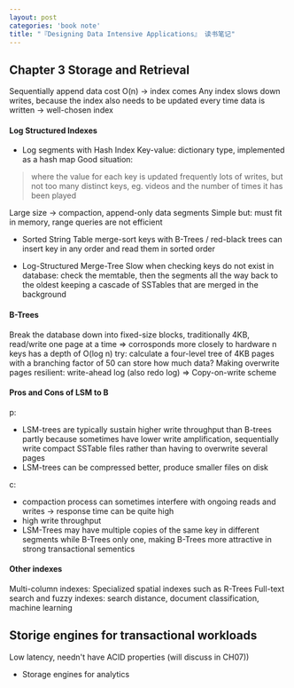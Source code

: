 ```yaml
---
layout: post
categories: 'book note'
title: "『Designing Data Intensive Applications』 读书笔记"
---
```


## Chapter 3 Storage and Retrieval
Sequentially append data cost O(n) -> index comes
Any index slows down writes, because the index also needs to be updated every time data is written -> well-chosen index

<!--more-->
#### Log Structured Indexes
* Log segments with Hash Index
Key-value: dictionary type, implemented as a hash map
Good situation: 
> where the value for each key is updated frequently
> lots of writes, but not too many distinct keys, eg. videos and the number of times it has been played

Large size -> compaction, append-only data segments
Simple but: must fit in memory, range queries are not efficient

* Sorted String Table
merge-sort keys
with B-Trees / red-black trees can insert key in any order and read them in sorted order


* Log-Structured Merge-Tree
Slow when checking keys do not exist in database: check the memtable, then the segments all the way back to the oldest
keeping a cascade of SSTables that are merged in the background


#### B-Trees
Break the database down into fixed-size blocks, traditionally 4KB, read/write one page at a time => corrosponds more closely to hardware
n keys has a depth of O(log n)
try: calculate a four-level tree of 4KB pages with a branching factor of 50 can store how much data?
Making overwrite pages resilient: write-ahead log (also redo log)
=> Copy-on-write scheme


#### Pros and Cons of LSM to B
p:
- LSM-trees are typically sustain higher write throughput than B-trees partly because sometimes have lower write amplification,
sequentially write compact SSTable files rather than having to overwrite several pages
- LSM-trees can be compressed better, produce smaller files on disk

c:
- compaction process can sometimes interfere with ongoing reads and writes -> response time can be quite high
- high write throughput
- LSM-Trees may have multiple copies of the same key in different segments while B-Trees only one, making B-Trees more attractive in strong transactional sementics
  
#### Other indexes
Multi-column indexes: Specialized spatial indexes such as R-Trees
Full-text search and fuzzy indexes: search distance, document classification, machine learning

## Storige engines for transactional workloads
Low latency, needn't have ACID properties (will discuss in CH07))




- Storage engines for analytics

